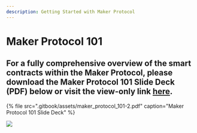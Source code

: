```yaml
---
description: Getting Started with Maker Protocol
---
```


# Maker Protocol 101

## **For a fully comprehensive overview of the smart contracts within the Maker Protocol, please download the Maker Protocol 101 Slide Deck \(PDF\) below or visit the view-only link** [**here**](https://drive.google.com/file/d/1bEOlNk2xUXgwy0I_UlB_8tPPZ8mH1gy9/view?usp=sharing)**.**  

{% file src=".gitbook/assets/maker\_protocol\_101-2.pdf" caption="Maker Protocol 101 Slide Deck" %}

![](.gitbook/assets/screen-shot-2019-11-17-at-11.24.44-pm.png)

